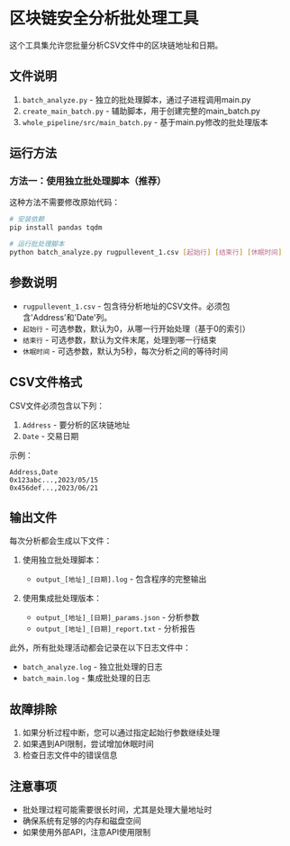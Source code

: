 # 区块链安全分析批处理工具

这个工具集允许您批量分析CSV文件中的区块链地址和日期。

## 文件说明

1. `batch_analyze.py` - 独立的批处理脚本，通过子进程调用main.py
2. `create_main_batch.py` - 辅助脚本，用于创建完整的main_batch.py
3. `whole_pipeline/src/main_batch.py` - 基于main.py修改的批处理版本

## 运行方法

### 方法一：使用独立批处理脚本（推荐）

这种方法不需要修改原始代码：

```bash
# 安装依赖
pip install pandas tqdm

# 运行批处理脚本
python batch_analyze.py rugpullevent_1.csv [起始行] [结束行] [休眠时间]
```


## 参数说明

* `rugpullevent_1.csv` - 包含待分析地址的CSV文件。必须包含'Address'和'Date'列。
* `起始行` - 可选参数，默认为0，从哪一行开始处理（基于0的索引）
* `结束行` - 可选参数，默认为文件末尾，处理到哪一行结束
* `休眠时间` - 可选参数，默认为5秒，每次分析之间的等待时间

## CSV文件格式

CSV文件必须包含以下列：
1. `Address` - 要分析的区块链地址
2. `Date` - 交易日期

示例：
```
Address,Date
0x123abc...,2023/05/15
0x456def...,2023/06/21
```

## 输出文件

每次分析都会生成以下文件：

1. 使用独立批处理脚本：
   - `output_[地址]_[日期].log` - 包含程序的完整输出

2. 使用集成批处理版本：
   - `output_[地址]_[日期]_params.json` - 分析参数
   - `output_[地址]_[日期]_report.txt` - 分析报告

此外，所有批处理活动都会记录在以下日志文件中：
- `batch_analyze.log` - 独立批处理的日志
- `batch_main.log` - 集成批处理的日志

## 故障排除

1. 如果分析过程中断，您可以通过指定起始行参数继续处理
2. 如果遇到API限制，尝试增加休眠时间
3. 检查日志文件中的错误信息

## 注意事项

- 批处理过程可能需要很长时间，尤其是处理大量地址时
- 确保系统有足够的内存和磁盘空间
- 如果使用外部API，注意API使用限制 